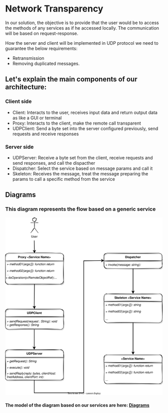 # Network Transparency  
In our solution, the objective is to provide that the user would be to access the methods of any services as if he accessed locally. The communication will be based on request-response.

How the server and client will be implemented in UDP protocol we need to guarantee the below requirements:
- Retransmission
- Removing duplicated messages.

## Let's explain the main components of our architecture:
### Client side
- Client: Interacts to the user, receives input data and return output data as like a GUI or terminal
- Proxy: Interacts to the client, make the remote call transparent
- UDPClient: Send a byte set into the server configured previously, send requests and receive responses
### Server side
- UDPServer: Receive a byte set from the client, receive requests and send responses, and call the dispacther
- Dispatcher: Select the service based on message params and call it
- Skeleton: Receives the message, treat the message preparing the params to call a specific method from the service

## Diagrams
### This diagram represents the flow based on a generic service

<img src="/docs/Generic%20Diagram.drawio.svg" alt="drawing" width="600"/>

#### The model of the diagram based on our services are here: [Diagrams](/services/README.md)

